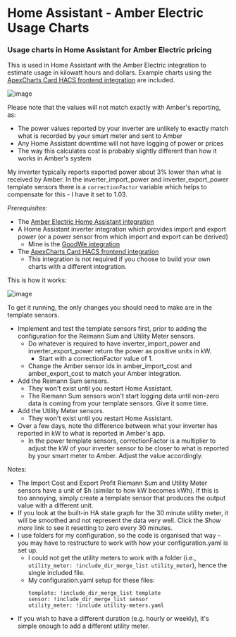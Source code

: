 # Home Assistant - Amber Electric Usage Charts
### Usage charts in Home Assistant for Amber Electric pricing

This is used in Home Assistant with the Amber Electric integration to estimate usage in kilowatt hours and dollars. Example charts using the [ApexCharts Card HACS frontend integration](https://github.com/RomRider/apexcharts-card) are included.

![image](https://user-images.githubusercontent.com/25993713/234173654-b3e60742-90cc-4252-ad6d-4c55a3100b57.png)

Please note that the values will not match exactly with Amber's reporting, as:
* The power values reported by your inverter are unlikely to exactly match what is recorded by your smart meter and sent to Amber
* Any Home Assistant downtime will not have logging of power or prices
* The way this calculates cost is probably slightly different than how it works in Amber's system

My inverter typically reports exported power about 3% lower than what is received by Amber. In the inverter_import_power and inverter_export_power template sensors there is a `correctionFactor` variable which helps to compensate for this - I have it set to 1.03.

*Prerequisites:*
* The [Amber Electric Home Assistant integration](https://www.home-assistant.io/integrations/amberelectric)
* A Home Assistant inverter integration which provides import and export power (or a power sensor from which import and export can be derived)
  * Mine is the [GoodWe integration](https://www.home-assistant.io/integrations/goodwe/)
* The [ApexCharts Card HACS frontend integration](https://github.com/RomRider/apexcharts-card)
  * This integration is not required if you choose to build your own charts with a different integration.

This is how it works:

![image](https://user-images.githubusercontent.com/25993713/234205815-c91cb1fb-e8ea-4cdd-ab06-51a63405d4ff.png)

To get it running, the only changes you should need to make are in the template sensors.
* Implement and test the template sensors first, prior to adding the configuration for the Reimann Sum and Utility Meter sensors.
  * Do whatever is required to have inverter_import_power and inverter_export_power return the power as positive units in kW.
    * Start with a correctionFactor value of 1.
  * Change the Amber sensor ids in amber_import_cost and amber_export_cost to match your Amber integration.
* Add the Reimann Sum sensors.
  * They won't exist until you restart Home Assistant.
  * The Riemann Sum sensors won't start logging data until non-zero data is coming from your template sensors. Give it some time.
* Add the Utility Meter sensors.
  * They won't exist until you restart Home Assistant.
* Over a few days, note the difference between what your inverter has reported in kW to what is reported in Amber's app.
  * In the power template sensors, correctionFactor is a multiplier to adjust the kW of your inverter sensor to be closer to what is reported by your smart meter to Amber.  Adjust the value accordingly.

Notes: 
* The Import Cost and Export Profit Riemann Sum and Utility Meter sensors have a unit of $h (similar to how kW becomes kWh). If this is too annoying, simply create a template sensor that produces the output value with a different unit.
* If you look at the built-in HA state graph for the 30 minute utility meter, it will be smoothed and not represent the data very well.  Click the _Show more_ link to see it resetting to zero every 30 minutes.
* I use folders for my configuration, so the code is organised that way - you may have to restructure to work with how your configuration.yaml is set up.
  * I could not get the utility meters to work with a folder (i.e., `utility_meter: !include_dir_merge_list utility_meter`), hence the single included file.
  * My configuration.yaml setup for these files:
    ```
    template: !include_dir_merge_list template    
    sensor: !include_dir_merge_list sensor    
    utility_meter: !include utility-meters.yaml
    ```
* If you wish to have a different duration (e.g. hourly or weekly), it's simple enough to add a different utility meter.

